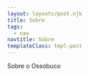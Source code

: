 ```yaml
---
layout: layouts/post.njk
title: Sobre
tags:
  - nav
navtitle: Sobre
templateClass: tmpl-post
---
```


Sobre o Ossobuco
